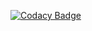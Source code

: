 [![Codacy Badge](https://app.codacy.com/project/badge/Grade/5fa7d77c6a6a46c3be84f407ce707e08)](https://app.codacy.com/gh/Tiktodz/cooking-kernel/dashboard?utm_source=gh&utm_medium=referral&utm_content=&utm_campaign=Badge_grade)
